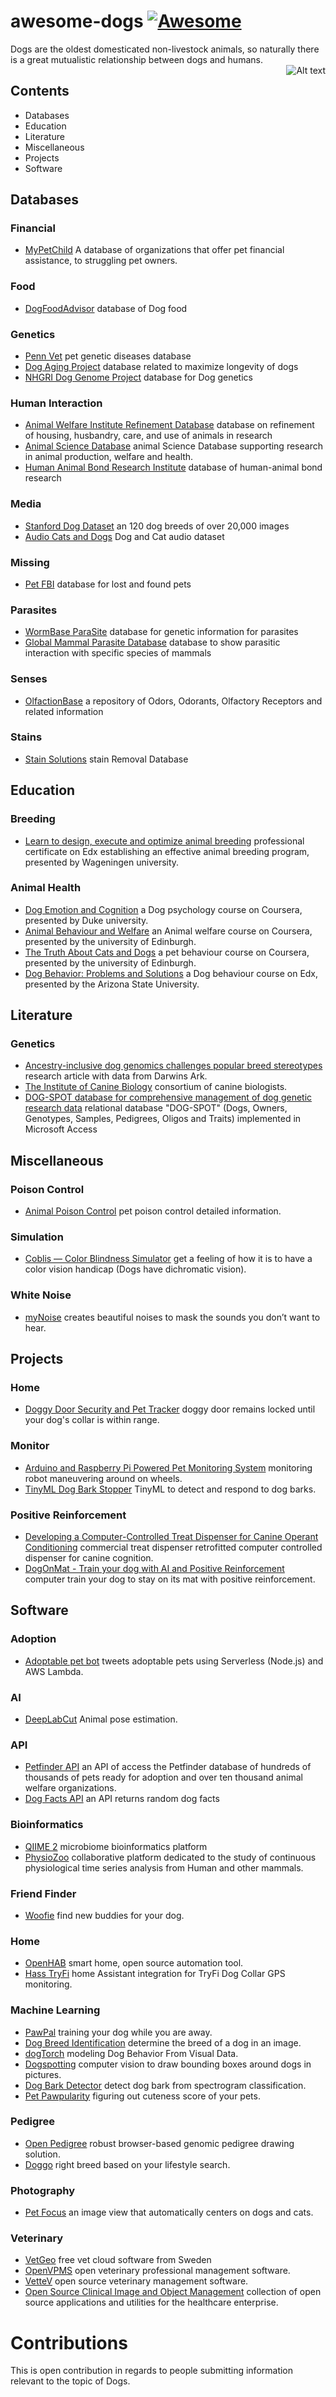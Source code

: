 # awesome-dogs [![Awesome](https://awesome.re/badge.svg)](https://awesome.re)
Dogs are the oldest domesticated non-livestock animals, so naturally there is a great mutualistic relationship between dogs and humans.  
<img
src="https://user-images.githubusercontent.com/127071975/235584706-ff07e296-87c0-4246-9602-86f2574537f6.jpg"
alt="Alt text"
align="right"
title="Optional Title"
style="display: inline-block; margin: 0 auto; max-width: 300px">

## Contents
* Databases
* Education
* Literature
* Miscellaneous
* Projects
* Software
## Databases
### Financial
* [MyPetChild](https://www.mypetchild.com/) A database of organizations that offer pet financial assistance, to struggling pet owners.
### Food
* [DogFoodAdvisor](https://www.dogfoodadvisor.com/) database of Dog food
### Genetics
* [Penn Vet](https://www.vet.upenn.edu/research/academic-departments/clinical-sciences-advanced-medicine/research-labs-centers/penngen/tests-worldwide) pet genetic diseases database
* [Dog Aging Project](https://dogagingproject.org/open_data_access/) database related to maximize longevity of dogs
* [NHGRI Dog Genome Project](https://research.nhgri.nih.gov/dog_genome/) database for Dog genetics
### Human Interaction
* [Animal Welfare Institute Refinement Database](https://awionline.org/content/refinement-database) database on refinement of housing, husbandry, care, and use of animals in research
* [Animal Science Database](https://www.cabi.org/animalscience/) animal Science Database supporting research in animal production, welfare and health.
* [Human Animal Bond Research Institute](https://habricentral.org) database of human-animal bond research
### Media
* [Stanford Dog Dataset](http://vision.stanford.edu/aditya86/ImageNetDogs/) an 120 dog breeds of over 20,000 images
* [Audio Cats and Dogs](https://www.kaggle.com/datasets/mmoreaux/audio-cats-and-dogs) Dog and Cat audio dataset
### Missing
* [Pet FBI](https://petfbi.org) database for lost and found pets
### Parasites
* [WormBase ParaSite](https://parasite.wormbase.org/index.html) database for genetic information for parasites
* [Global Mammal Parasite Database](https://parasites.nunn-lab.org/data/) database to show parasitic interaction with specific species of mammals
### Senses
* [OlfactionBase](https://olfab.iiita.ac.in/olfactionbase/) a repository of Odors, Odorants, Olfactory Receptors and related information
### Stains
* [Stain Solutions](https://web.extension.illinois.edu/stain/) stain Removal Database
## Education
### Breeding
* [Learn to design, execute and optimize animal breeding](https://www.edx.org/professional-certificate/wageningenx-animal-breeding-and-genetics) professional certificate on Edx establishing an effective animal breeding program, presented by Wageningen university.
### Animal Health
* [Dog Emotion and Cognition](https://www.coursera.org/learn/dog-emotion-and-cognition) a Dog psychology course on Coursera, presented by Duke university. 
* [Animal Behaviour and Welfare](https://www.coursera.org/learn/animal-welfare) an Animal welfare course on Coursera, presented by the university of Edinburgh.
* [The Truth About Cats and Dogs](https://www.coursera.org/learn/cats-and-dogs) a pet behaviour course on Coursera, presented by the university of Edinburgh.
* [Dog Behavior: Problems and Solutions](https://www.edx.org/course/dog-behavior-problems-and-solutions) a Dog behaviour course on Edx, presented by the Arizona State University.
## Literature
### Genetics
* [Ancestry-inclusive dog genomics challenges popular breed stereotypes](https://www.science.org/doi/10.1126/science.abk0639) research article with data from Darwins Ark.
* [The Institute of Canine Biology](https://www.instituteofcaninebiology.org) consortium of canine biologists.
* [DOG-SPOT database for comprehensive management of dog genetic research data](https://scfbm.biomedcentral.com/articles/10.1186/1751-0473-5-10) relational database "DOG-SPOT" (Dogs, Owners, Genotypes, Samples, Pedigrees, Oligos and Traits) implemented in Microsoft Access
## Miscellaneous
### Poison Control
* [Animal Poison Control](https://www.petpoisonhelpline.com) pet poison control detailed information.
### Simulation
* [Coblis — Color Blindness Simulator](https://www.color-blindness.com/coblis-color-blindness-simulator/) get a feeling of how it is to have a color vision handicap (Dogs have dichromatic vision).
### White Noise
* [myNoise](https://mynoise.net) creates beautiful noises to mask the sounds you don’t want to hear. 
## Projects
### Home
* [Doggy Door Security and Pet Tracker](https://www.hackster.io/30622/doggy-door-security-and-pet-tracker-f67bdc) doggy door remains locked until your dog's collar is within range.
### Monitor
* [Arduino and Raspberry Pi Powered Pet Monitoring System](https://www.instructables.com/Arduino-and-Raspberry-Pi-Powered-Pet-Monitoring-Sy/) monitoring robot maneuvering around on wheels.
* [TinyML Dog Bark Stopper](https://www.hackster.io/NathanielF/tinyml-dog-bark-stopper-77e436) TinyML to detect and respond to dog barks.
### Positive Reinforcement
* [Developing a Computer-Controlled Treat Dispenser for Canine Operant Conditioning](https://openhardware.metajnl.com/articles/10.5334/joh.27) commercial treat dispenser retrofitted computer controlled dispenser for canine cognition.
* [DogOnMat - Train your dog with AI and Positive Reinforcement](https://www.hackster.io/joerg4/dogonmat-train-your-dog-with-ai-and-positive-reinforcement-c94be6) computer train your dog to stay on its mat with positive reinforcement.
## Software
### Adoption
* [Adoptable pet bot](https://www.serverless.com/examples/adoptable-pet-bot) tweets adoptable pets using Serverless (Node.js) and AWS Lambda.
### AI
* [DeepLabCut](https://github.com/DeepLabCut/DeepLabCut) Animal pose estimation.
### API
* [Petfinder API](https://www.petfinder.com/developers/v2/docs/) an API of access the Petfinder database of hundreds of thousands of pets ready for adoption and over ten thousand animal welfare organizations. 
* [Dog Facts API](https://github.com/DucNgn/Dog-Facts-API-v2) an API returns random dog facts
### Bioinformatics
* [QIIME 2](https://qiime2.org) microbiome bioinformatics platform
* [PhysioZoo](https://physiozoo.com) collaborative platform dedicated to the study of continuous physiological time series analysis from Human and other mammals.
### Friend Finder
* [Woofie](https://github.com/junagao/woofie) find new buddies for your dog.
### Home
* [OpenHAB](https://www.openhab.org) smart home, open source automation tool.
* [Hass TryFi](https://github.com/sbabcock23/hass-tryfi) home Assistant integration for TryFi Dog Collar GPS monitoring.
### Machine Learning
* [PawPal](https://github.com/ehofesmann/PawPal) training your dog while you are away.
* [Dog Breed Identification](https://www.kaggle.com/c/dog-breed-identification/) determine the breed of a dog in an image.
* [dogTorch](https://github.com/ehsanik/dogTorch) modeling Dog Behavior From Visual Data.
* [Dogspotting](https://github.com/rileynwong/dogspotting) computer vision to draw bounding boxes around dogs in pictures.
* [Dog Bark Detector](https://github.com/lincolnhard/dog-bark-detector) detect dog bark from spectrogram classification.
* [Pet Pawpularity](https://github.com/BexTuychiev/pet_pawpularity) figuring out cuteness score of your pets.
### Pedigree
* [Open Pedigree](https://github.com/phenotips/open-pedigree) robust browser-based genomic pedigree drawing solution.
* [Doggo](https://github.com/gussell87/doggo) right breed based on your lifestyle search.
### Photography
* [Pet Focus](https://github.com/roverdotcom/pet-focus) an image view that automatically centers on dogs and cats.
### Veterinary
* [VetGeo](https://www.vetgeo.com) free vet cloud software from Sweden
* [OpenVPMS](https://openvpms.org) open veterinary professional management software.
* [VetteV](https://sourceforge.net/projects/vettev/) open source veterinary management software.
* [Open Source Clinical Image and Object Management](https://www.dcm4che.org) collection of open source applications and utilities for the healthcare enterprise.
# Contributions
This is open contribution in regards to people submitting information relevant to the topic of Dogs.
